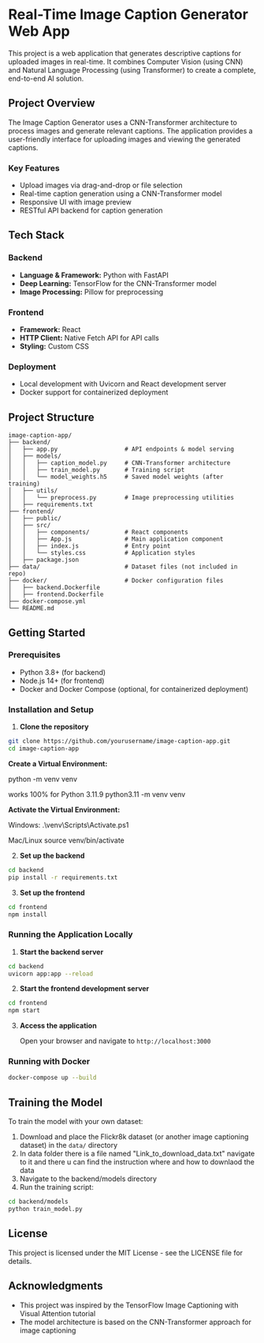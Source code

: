 # Real-Time Image Caption Generator Web App

This project is a web application that generates descriptive captions for uploaded images in real-time. It combines Computer Vision (using CNN) and Natural Language Processing (using Transformer) to create a complete, end-to-end AI solution.

## Project Overview

The Image Caption Generator uses a CNN-Transformer architecture to process images and generate relevant captions. The application provides a user-friendly interface for uploading images and viewing the generated captions.

### Key Features

- Upload images via drag-and-drop or file selection
- Real-time caption generation using a CNN-Transformer model
- Responsive UI with image preview
- RESTful API backend for caption generation

## Tech Stack

### Backend
- **Language & Framework:** Python with FastAPI
- **Deep Learning:** TensorFlow for the CNN-Transformer model
- **Image Processing:** Pillow for preprocessing

### Frontend
- **Framework:** React
- **HTTP Client:** Native Fetch API for API calls
- **Styling:** Custom CSS

### Deployment
- Local development with Uvicorn and React development server
- Docker support for containerized deployment

## Project Structure

```
image-caption-app/
├── backend/
│   ├── app.py                   # API endpoints & model serving
│   ├── models/
│   │   ├── caption_model.py     # CNN-Transformer architecture
│   │   ├── train_model.py       # Training script
│   │   └── model_weights.h5     # Saved model weights (after training)
│   ├── utils/
│   │   └── preprocess.py        # Image preprocessing utilities
│   ├── requirements.txt
├── frontend/
│   ├── public/
│   ├── src/
│   │   ├── components/          # React components
│   │   ├── App.js               # Main application component
│   │   ├── index.js             # Entry point
│   │   └── styles.css           # Application styles
│   ├── package.json
├── data/                        # Dataset files (not included in repo)
├── docker/                      # Docker configuration files
│   ├── backend.Dockerfile
│   ├── frontend.Dockerfile
├── docker-compose.yml
└── README.md
```

## Getting Started

### Prerequisites

- Python 3.8+ (for backend)
- Node.js 14+ (for frontend)
- Docker and Docker Compose (optional, for containerized deployment)

### Installation and Setup

1. **Clone the repository**

```bash
git clone https://github.com/yourusername/image-caption-app.git
cd image-caption-app
```
**Create a Virtual Environment:**

   python -m venv venv

   works 100% for Python 3.11.9
      python3.11 -m venv venv

**Activate the Virtual Environment:**
   
   Windows: 
      .\venv\Scripts\Activate.ps1

   Mac/Linux
      source venv/bin/activate


2. **Set up the backend**

```bash
cd backend
pip install -r requirements.txt
```

3. **Set up the frontend**

```bash
cd frontend
npm install
```

### Running the Application Locally

1. **Start the backend server**

```bash
cd backend
uvicorn app:app --reload
```

2. **Start the frontend development server**

```bash
cd frontend
npm start
```

3. **Access the application**
   
   Open your browser and navigate to `http://localhost:3000`

### Running with Docker

```bash
docker-compose up --build
```

## Training the Model

To train the model with your own dataset:

1. Download and place the Flickr8k dataset (or another image captioning dataset) in the `data/` directory
2. In data folder there is a file named  "Link_to_download_data.txt" navigate to it and there u can find the instruction where and how to downlaod the data
3. Navigate to the backend/models directory
4. Run the training script:

```bash
cd backend/models
python train_model.py
```

## License

This project is licensed under the MIT License - see the LICENSE file for details.

## Acknowledgments

- This project was inspired by the TensorFlow Image Captioning with Visual Attention tutorial
- The model architecture is based on the CNN-Transformer approach for image captioning